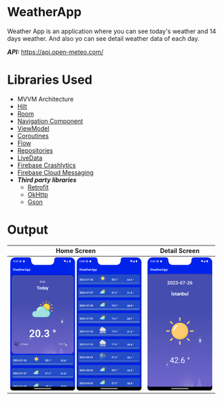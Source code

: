 # WeatherApp

Weather App is an application where you can see today's weather and 14 days weather. And also yo can see detail weather data of each day.

***API:***  https://api.open-meteo.com/

# Libraries Used

+ MVVM Architecture
+ [Hilt](https://developer.android.com/jetpack/compose/libraries#hilt)
+ [Room](https://developer.android.com/training/data-storage/room)
+ [Navigation Component](https://developer.android.com/guide/navigation/navigation-getting-started)
+ [ViewModel](https://developer.android.com/topic/libraries/architecture/viewmodel#implement)
+ [Coroutines](https://developer.android.com/kotlin/coroutines)
+ [Flow](https://developer.android.com/kotlin/flow)
+ [Repositories](https://developer.android.com/topic/architecture#data-layer)
+ [LiveData](https://developer.android.com/topic/libraries/architecture/livedata)
+ [Firebase Crashlytics](https://firebase.google.com/docs/crashlytics)
+ [Firebase Cloud Messaging](https://firebase.google.com/docs/cloud-messaging)
+ ***Third party libraries***
  - [Retrofit](https://square.github.io/retrofit/)
  - [OkHttp](https://square.github.io/okhttp/recipes/)
  - [Gson](https://github.com/google/gson)

# Output
| Home Screen | Detail Screen |
| --- | --- | 
| <img src="screenshots/weatherList.png" width=150/> <img src="screenshots/detail_screen2.png" width=150/> | <img src="screenshots/detail_screen.png" width=150/> | 
